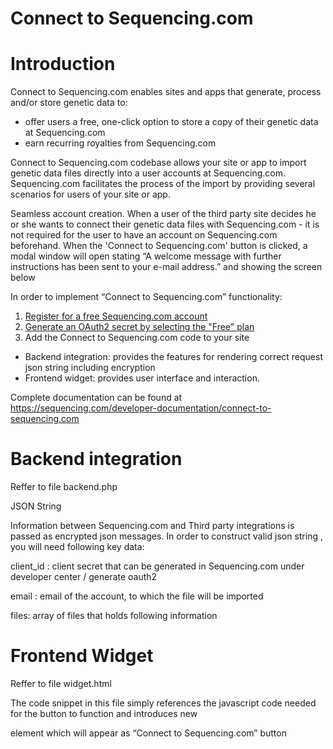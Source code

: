 # Connect to Sequencing.com

# Introduction

Connect to Sequencing.com enables sites and apps that generate, process and/or store genetic data to:
* offer users a free, one-click option to store a copy of their genetic data at Sequencing.com
* earn recurring royalties from Sequencing.com

Connect to Sequencing.com codebase allows your site or app to import genetic data files directly into a user accounts at Sequencing.com. Sequencing.com facilitates the process of the import by providing several scenarios for users of your site or app.

Seamless account creation. When a user of the third party site decides he or she wants to connect their genetic data files with Sequencing.com - it is not required for the user to have an account on Sequencing.com beforehand. When the 'Connect to Sequencing.com' button is clicked, a modal window will open stating “A welcome message with further instructions has been sent to your e-mail address.” and showing the screen below

In order to implement “Connect to Sequencing.com” functionality:

1) [Register for a free Sequencing.com account](https://sequencing.com/user/register)
2) [Generate an OAuth2 secret by selecting the "Free" plan](https://sequencing.com/plans)
3) Add the Connect to Sequencing.com code to your site
* Backend integration: provides the features for rendering correct request json string including encryption
* Frontend widget: provides user interface and interaction.

Complete documentation can be found at https://sequencing.com/developer-documentation/connect-to-sequencing.com

# Backend integration

Reffer to file backend.php

JSON String

Information between Sequencing.com and Third party integrations is passed as encrypted json messages. In order to construct valid json string , you will need following key data:

client_id : client secret that can be generated in Sequencing.com under developer center / generate oauth2

email : email of the account, to which the file will be imported

files: array of files that holds following information

# Frontend Widget 

Reffer to file widget.html

The code snippet in this file simply references the javascript code needed for the button to function and introduces new <div> element which will appear as “Connect to Sequencing.com” button
